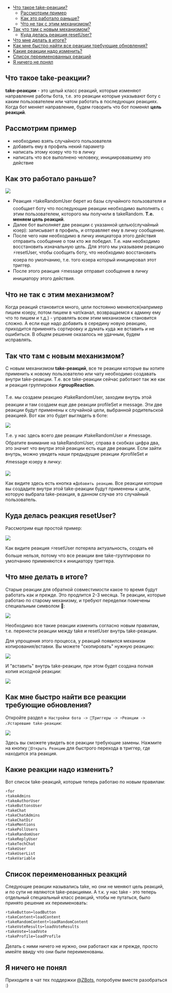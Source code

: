 * [Что такое take-реакции?](#что-такое-take-реакции?)
     * [Рассмотрим пример](#рассмотрим-пример)
     * [Как это работало раньше?](#как-это-работало-раньше?)
     * [Что не так с этим механизмом?](#что-не-так-с-этим-механизмом?)
* [Так что там с новым механизмом?](#так-что-там-с-новым-механизмом?)
     * [Куда делась реакция resetUser?](#куда-делась-реакция-resetuser?)
* [Что мне делать в итоге?](#что-мне-делать-в-итоге?)
* [Как мне быстро найти все реакции требующие обновления?](#как-мне-быстро-наити-все-реакции-требующие-обновления?)
* [Какие реакции надо изменить?](#какие-реакции-надо-изменить?)
* [Список переименованных реакций](#список-переименованных-реакции)
* [Я ничего не понял](#я-ничего-не-понял)
## Что такое take-реакции?

**take-реакции** - это целый класс реакций, которые изменяют направление работы бота, т.е. это реакции которые указывают боту с каким пользователем или чатом работать в последующих реакциях. Когда бот меняет направление, будем говорить что бот поменял **цель реакций**.
## Рассмотрим пример
* необходимо взять случайного пользователя
* добавить ему в профиль некий параметр
* написать этому юзеру что то в личку
* написать что все выполнено человеку, инициировавшему это действие 
## Как это работало раньше?

![](./1.png)
* Реакция ⚡️takeRandomUser берет из базы случайного пользователя и сообщает боту что последующие реакции необходимо выполнять с этим пользователем, которого мы получили в takeRandom. **Т.е. меняем цель реакций**.
* Далее бот выполняет две реакции с указанной целью(случайный юзер): записывает в профиль, и отправляет ему в личку сообщение.
* После чего нам необходимо в личку инициатора этого действия отправить сообщение о том кто же победил. Т.е. нам необходимо восстановить изначальную цель. Для этого мы указываем реакцию ⚡️resetUser, чтобы сообщить боту, что необходимо восстановить юзера по умолчанию, т.е. того юзера который инициировал этот триггер.
* После этого реакция ⚡️message отправит сообщение в личку инициатору этого действия.
## Что не так с этим механизмом?

Когда реакций становится много, цели постоянно меняются(например пишем юзеру, потом пишем в чат/канал, возвращаемся к админу ему что то пишем и т.д.) - управлять всем этим механизмом становится сложно. А если еще надо добавить в середину новую реакцию, приходится применять сортировку и думать куда же вставить и не ошибиться. В общем решение оказалось не удачным, будем исправлять.


## Так что там с новым механизмом?

С новым механизмом **take-реакций**, все те реакции которые вы хотите применить к новому пользователю или чату необходимо создавать внутри take-реакции. Т.е. все take-реакции сейчас работают так же как и реакция группировки **⚡️groupReaction**.

Т.е. мы создаем реакцию **⚡️**takeRandomUser, заходим внутрь этой реакции и там создаем еще две реакции profileSet и message. Эти две реакции будут применены к случайной цели, выбранной родительской реакцией. Вот как это будет выглядеть в боте:

![](./2.png)

Т.е. у нас здесь всего две реакции **⚡️**takeRandomUser и **⚡️**message. Обратите внимание на takeRandomUser, справа в скобках цифра два, это значит что внутри этой реакции есть еще две реакции. Если зайти внутрь, можно увидеть наши предыдущие реакции **⚡️**profileSet и **⚡️**message юзеру в личку:

![](./3.png)

Как видите здесь есть кнопка `➕Добавить реакцию`. Все реакции которые вы создадите внутри этой take-реакции будут применены к цели, которую выбрала take-реакция, в данном случае это случайный пользователь.
## Куда делась реакция resetUser?

Рассмотрим еще простой пример:

![](./4.png)

Как видите реакция ⚡️resetUser потеряла актуальность, создать её больше нельзя, потому что все реакции вне take-группировки по умолчанию применяются к инициатору триггера.
## Что мне делать в итоге?

Старые реакции для обратной совместимости какое то время будут работать как и прежде. Это продлится 2-3 месяца.  Те реакции, которые работаю по старому механизму, и требуют переделки помечены специальным символом 🔻:

![](./5.png)

Необходимо все такие реакции изменить согласно новым правилам, т.е. перенести реакции между take и resetUser внутрь take-реакции.

Для упрощения этого процесса, у реакций появился механизм копирования/вставки. Вы можете "скопировать" нужную реакцию:

![](./6.png)

И "вставить" внутрь take-реакции, при этом будет создана полная копия исходной реакции:

![](./7.png)
## Как мне быстро найти все реакции требующие обновления?

Откройте раздел `⚙️ Настройки бота -> 🔗Триггеры -> ⚡️Реакции -> ⚠️Устаревшие take-реакции`:

![](./8.png)

Здесь вы сможете увидеть все реакции требующие замены. Нажмите на кнопку `🔻Открыть Реакцию` для быстрого перехода в триггер, где находится эта реакция.
## Какие реакции надо изменить?

Вот список take-реакций, которые теперь работаю по новым правилам:
```js 
⚡️for
⚡️takeAdmins
⚡️takeAuthorUser
⚡️takeButtonsUser
⚡️takeChat
⚡️takeChatAdmins
⚡️takeChatDir
⚡️takeMentions
⚡️takePollUsers
⚡️takeRandomUser
⚡️takeReplyUser
⚡️takeTechChat
⚡️takeUser
⚡️takeUserList
⚡️takeVariable
```


## Список переименованных реакций

Следующие реакции назывались take, но они не меняют цель реакций, и по сути не являются take-реакциями. А т.к. у нас take - это теперь отдельный специальный класс реакций, чтобы не путаться, было принято решение их переименовать:
```js 
⚡️takeButton➡️loadButton
⚡️takeContent➡️loadContent
⚡️takeRandomContent➡️loadRandomContent
⚡️takeVoteResults➡️loadVoteResults
⚡️takeVote➡️loadVote
⚡️takeProfile➡️loadProfile
```

Делать с ними ничего не нужно, они работают как и прежде, просто имейте ввиду что они были переименованы. 


## Я ничего не понял

Приходите в чат тех поддержки [@ZBots](https://t.me/ZBots), попробуем вместе разобраться :)



